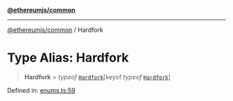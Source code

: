 [**@ethereumjs/common**](../README.md)

***

[@ethereumjs/common](../README.md) / Hardfork

# Type Alias: Hardfork

> **Hardfork** = *typeof* [`Hardfork`](../variables/Hardfork.md)\[keyof *typeof* [`Hardfork`](../variables/Hardfork.md)\]

Defined in: [enums.ts:59](https://github.com/ethereumjs/ethereumjs-monorepo/blob/master/packages/common/src/enums.ts#L59)
